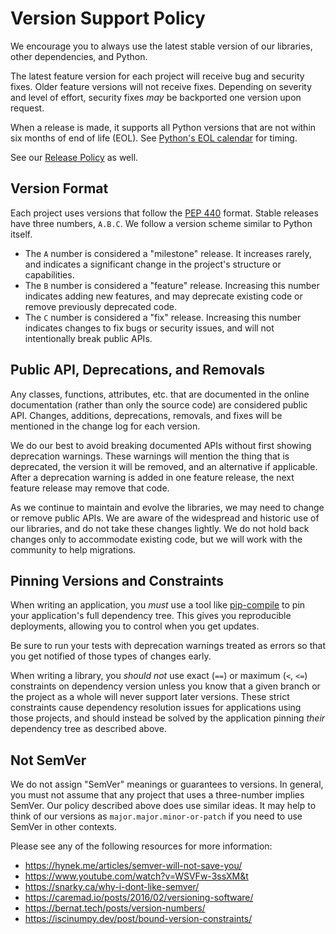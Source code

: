 # Version Support Policy

We encourage you to always use the latest stable version of our libraries, other
dependencies, and Python.

The latest feature version for each project will receive bug and security fixes.
Older feature versions will not receive fixes. Depending on severity and level
of effort, security fixes _may_ be backported one version upon request.

When a release is made, it supports all Python versions that are not within six
months of end of life (EOL). See [Python's EOL calendar][eol] for timing.

[eol]: https://devguide.python.org/versions/

See our [Release Policy](releases.md) as well.

## Version Format

Each project uses versions that follow the [PEP 440][] format. Stable releases
have three numbers, `A.B.C`. We follow a version scheme similar to Python
itself.

* The `A` number is considered a "milestone" release. It increases rarely, and
  indicates a significant change in the project's structure or capabilities.
* The `B` number is considered a "feature" release. Increasing this number
  indicates adding new features, and may deprecate existing code or remove
  previously deprecated code.
* The `C` number is considered a "fix" release. Increasing this number indicates
  changes to fix bugs or security issues, and will not intentionally break
  public APIs.

## Public API, Deprecations, and Removals

Any classes, functions, attributes, etc. that are documented in the online
documentation (rather than only the source code) are considered public API.
Changes, additions, deprecations, removals, and fixes will be mentioned in the
change log for each version.

We do our best to avoid breaking documented APIs without first showing deprecation
warnings. These warnings will mention the thing that is deprecated, the version
it will be removed, and an alternative if applicable. After a deprecation
warning is added in one feature release, the next feature release may remove
that code.

As we continue to maintain and evolve the libraries, we may need to change or
remove public APIs. We are aware of the widespread and historic use of our
libraries, and do not take these changes lightly. We do not hold back changes
only to accommodate existing code, but we will work with the community to help
migrations.

## Pinning Versions and Constraints

When writing an application, you *must* use a tool like [pip-compile][] to pin
your application's full dependency tree. This gives you reproducible
deployments, allowing you to control when you get updates.

[pip-compile]: https://pypi.org/project/pip-tools/

Be sure to run your tests with deprecation warnings treated as errors so that
you get notified of those types of changes early.

When writing a library, you *should not* use exact (`==`) or maximum (`<`, `<=`)
constraints on dependency version unless you know that a given branch or the
project as a whole will never support later versions. These strict constraints
cause dependency resolution issues for applications using those projects, and
should instead be solved by the application pinning _their_ dependency tree as
described above.

## Not SemVer

We do not assign "SemVer" meanings or guarantees to versions. In general, you
must not assume that any project that uses a three-number implies SemVer. Our
policy described above does use similar ideas. It may help to think of our
versions as `major.major.minor-or-patch` if you need to use SemVer in other
contexts.

Please see any of the following resources for more information:

* <https://hynek.me/articles/semver-will-not-save-you/>
* <https://www.youtube.com/watch?v=WSVFw-3ssXM&t>
* <https://snarky.ca/why-i-dont-like-semver/>
* <https://caremad.io/posts/2016/02/versioning-software/>
* <https://bernat.tech/posts/version-numbers/>
* <https://iscinumpy.dev/post/bound-version-constraints/>

[PEP 440]: https://peps.python.org/pep-0440/

